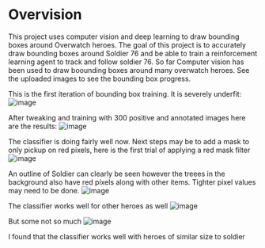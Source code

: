 # Overvision
This project uses computer vision and deep learning to draw bounding boxes around Overwatch heroes. The goal of this project is to accurately draw bounding boxes around Soldier 76 
and be able to train a reinforcement learning agent to track and follow soldier 76. So far Computer vision has been used to draw boounding boxes around many overwatch heroes. See the
uploaded images to see the bounding box progress.

This is the first iteration of bounding box training. It is severely underfit:
![image](https://user-images.githubusercontent.com/77586827/114313890-6e51f880-9ac6-11eb-8582-75f6cffab27d.png)

After tweaking and training with 300 positive and annotated images here are the results:
![image](https://user-images.githubusercontent.com/77586827/114313909-89246d00-9ac6-11eb-8749-8efb6a7fbe7e.png)

The classifier is doing fairly well now. Next steps may be to add a mask to only pickup on red pixels, here is the first trial of applying a red mask filter
![image](https://user-images.githubusercontent.com/77586827/114313951-afe2a380-9ac6-11eb-90fb-c119f2d3c8d9.png)

An outline of Soldier can clearly be seen however the treees in the background also have red pixels along with other items. Tighter pixel values may need to be done.
![image](https://user-images.githubusercontent.com/77586827/114313976-c983eb00-9ac6-11eb-8c18-e2b2d1e854f5.png)

The classifier works well for other heroes as well
![image](https://user-images.githubusercontent.com/77586827/114314005-e9b3aa00-9ac6-11eb-8891-aad994ef9e52.png)

But some not so much
![image](https://user-images.githubusercontent.com/77586827/114314010-f89a5c80-9ac6-11eb-92b6-2fb0c33a01d9.png)

I found that the classifier works well with heroes of similar size to soldier
